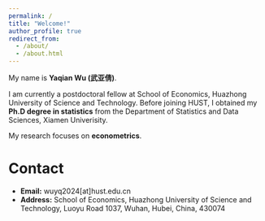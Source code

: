 ```yaml
---
permalink: /
title: "Welcome!"
author_profile: true
redirect_from: 
  - /about/
  - /about.html
---
```


My name is **Yaqian Wu (武亚倩)**.

I am currently a postdoctoral fellow at School of Economics, Huazhong University of Science and Technology. Before joining HUST, I obtained my **Ph.D degree  in statistics**  from the Department of Statistics and Data Sciences, Xiamen Univerisity. 

My research focuses on **econometrics**.

Contact
======
- **Email:**  wuyq2024[at]hust.edu.cn
- **Address:** School of Economics, Huazhong University of Science and Technology, Luoyu Road 1037, Wuhan, Hubei, China, 430074
